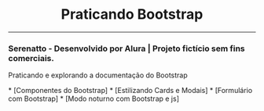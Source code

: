 <h1 align="center"> Praticando Bootstrap </h1>
<hr>
<h3>Serenatto - Desenvolvido por Alura | Projeto fictício sem fins comerciais.</h3>
<p>Praticando e explorando a documentação do Bootstrap</p>
* [Componentes do Bootstrap]
* [Estilizando Cards e Modais]
* [Formulário com Bootstrap]
* [Modo noturno com Bootstrap e js]
